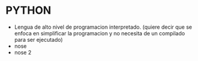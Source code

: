 # PYTHON

- Lengua de alto nivel de programacion interpretado. (quiere decir que se enfoca en simplificar la programacion y no necesita de un compilado para ser ejecutado)
- nose
- nose 2